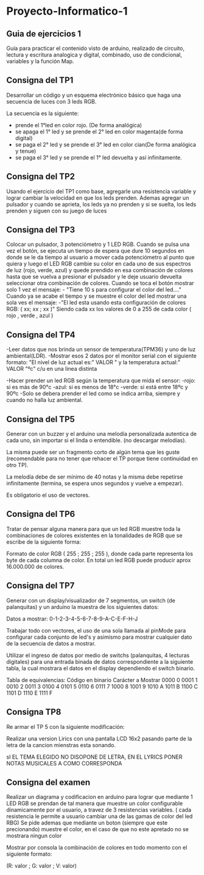 # Proyecto-Informatico-1

## Guia de ejercicios 1
Guía para practicar el contenido visto de arduino, realizado de circuito, lectura y escritura analogica y digital, combinado, uso de condicional, variables y la función Map.

## Consigna del TP1
Desarrollar un código y un esquema electrónico básico que haga una secuencia de luces con 3 leds RGB.

La secuencia es la siguiente: 
- prende el 1°led en color rojo. (De forma analógica)
- se apaga el 1° led y se prende el 2° led en color magenta(de forma digital)
- se paga el 2° led y se prende el 3° led en color cian(De forma analógica y tenue)
- se paga el 3° led y se prende el 1° led  devuelta y así infinitamente.

## Consigna del TP2
Usando el ejercicio del TP1 como base, agregarle una resistencia variable y lograr cambiar la velocidad en que los leds prenden.
Ademas agregar un pulsador y  cuando se aprieta, los leds ya no prenden y si se suelta, los leds prenden y siguen con su juego de luces

## Consigna del TP3
Colocar un pulsador, 3 potenciómetro y 1 LED RGB. 
Cuando se pulsa una vez el botón, se ejecuta un tiempo de espera que dure 10 segundos en donde se le da tiempo al usuario a mover cada potenciómetro al punto que quiera y luego el LED RGB cambie su color en cada uno de sus espectros de luz (rojo, verde, azul) y quede prendido en esa combinación de colores hasta que se vuelva a presionar el pulsador y le deje usuario devuelta seleccionar otra combinación de colores.
Cuando se toca el botón mostrar solo 1 vez el mensaje:
     - "Tiene 10 s para configurar el color del led...."
Cuando ya se acabe el tiempo y se muestre el color del led mostrar una sola ves el mensaje:
     -"El led esta usando esta configuración de colores RGB:   ( xx; xx ; xx )"
Siendo cada xx los valores de 0 a 255 de cada color  ( rojo , verde , azul )

## Consigna del TP4
-Leer datos que nos brinda un sensor de temperatura(TPM36) y uno de luz ambiental(LDR).
-Mostrar esos 2 datos por el monitor serial con el siguiente formato:
"El nivel de luz actual es:"  VALOR " y la temperatura actual:" VALOR  "ºc"   c/u en una linea distinta                                

-Hacer prender un led RGB según la temperatura que mida el sensor:
                -rojo: si es más de 90°c
                -azul: si es menos de 18°c
                -verde: si está entre 18ºc y 90ºc
 -Solo se debera prender el led como se indica arriba, siempre y cuando no halla luz ambiental.

## Consigna del TP5
Generar con un buzzer y el arduino una melodía personalizada autentica de cada uno, sin importar si el linda o entendible.  (no descargar melodías).

La misma puede ser un fragmento corto de algún tema que les guste (recomendable para no tener que rehacer el TP porque tiene continuidad en otro TP).

La melodía debe de ser mínimo de 40 notas y la misma debe repetirse infinitamente (termina, se espera unos segundos y vuelve a empezar).

Es obligatorio el uso de vectores.

## Consigna del TP6
Tratar de pensar alguna manera para que un led RGB muestre toda la combinaciones de colores existentes en la tonalidades de RGB que se escribe de la siguiente forma:

Formato de color RGB ( 255 ; 255 ; 255 ), donde cada parte representa los byte de cada columna de color. En total un led RGB puede producir aprox 16.000.000 de colores.

## Consigna del TP7
Generar con un display/visualizador de 7 segmentos, un switch (de palanquitas) y un arduino la muestra de  los siguientes datos:

Datos a mostrar: 0-1-2-3-4-5-6-7-8-9-A-C-E-F-H-J

Trabajar todo con vectores, el uso de una sola llamada al pinMode para configurar cada conjunto de led's y asimismo para mostrar cualquier dato de la secuencia de datos a mostrar.

Utilizar el ingreso de datos por medio de switchs (palanquitas, 4 lecturas digitales) para una entrada binada de datos correspondiente a la siguiente tabla, la cual mostrara el datos en el display dependiendo el switch binario.


Tabla de equivalencias:
Código en binario     Carácter a Mostrar
          0000                              0
          0001                              1
          0010                              2
          0011                              3
          0100                              4
          0101                              5
          0110                              6
          0111                              7
          1000                              8
          1001                              9
          1010                              A
          1011                              B
          1100                              C
          1101                              D
          1110                              E
          1111                              F

## Consigna TP8
Re armar el TP 5 con la siguiente modificación:

Realizar una version Lirics con una pantalla LCD 16x2 pasando parte de la letra de la cancion mienstras esta sonando.

sI EL TEMA ELEGIDO NO DISOPONE DE LETRA,  EN EL LYRICS PONER NOTAS MUSICALES A COMO CORRESPONDA

## Consigna del examen

Realizar un diagrama y codificacion en arduino para lograr que mediante 1 LED RGB se prendan de tal manera que muestre un color configurable dinamicamente por el usuario, a travez de 3 resistencias variables. ( cada resistencia le permite a usuario cambiar una de las gamas de color del led RBG)
Se pide ademas que mediante un boton (siempre que este precionando) muestre el color, en el caso de que no este apretado no se mostrara ningun color

Mostrar por consola la combinación de colores en todo momento con el siguiente formato:

(R: valor ; G: valor ; V: valor)

